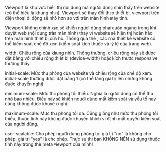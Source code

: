 Viewport là khu vực hiển thị nội dung mà người dùng nhìn thấy trên website (có thể hiểu là khung nhìn). Viewport sẽ thay đổi theo thiết bị, viewport trên điện thoại di động sẽ nhỏ hơn so với trên màn hình máy tính.

Viewport không chính xác sẽ khiến người dùng phải cuộn ngang trong khi duyệt web (nội dung tràn màn hình) thay vì website sẽ hiện thị hoàn hảo trên màn hình thiết bị của họ. Thông qua thẻ <meta>, các nhà thiết kế website có thể kiểm soát chế độ xem (kiểm soát kích thước và tỷ lệ của trang web).

width: Chiều rộng của khung nhìn. Thông thường, chiều rộng này sẽ được đặt bằng với chiều rộng thiết bị (device-width) hoặc kích thước responsive thường thấy.

initial-scale: Mức thu phóng của website và chiều rộng của chế độ xem. initial-scale thường được đặt bằng 1 (có thể tăng giá trị lên nhưng không được khuyến nghị)

minimum-scale: Mức thu phóng tối thiểu. Nghĩa là người dùng có thể thu nhỏ bao nhiêu. Điều này sẽ khiến người dùng mất kiểm soát và yếu tố này cũng không được khuyến nghị.

maximum-scale: Mức thu phóng tối đa. Cũng giống như mức thu phóng tối thiểu, thuộc tính này không được khuyến khích vì đánh mất quyền kiểm soát của người dùng.

user-scalable: Cho phép người dùng phóng to: giá trị "no" là không cho phép, giá trị "yes" là cho phép. Thực sự thì bạn KHÔNG NÊN sử dụng thuộc tính này trong thẻ meta viewport của mình!